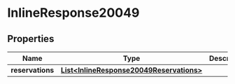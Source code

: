 
# InlineResponse20049

## Properties
Name | Type | Description | Notes
------------ | ------------- | ------------- | -------------
**reservations** | [**List&lt;InlineResponse20049Reservations&gt;**](InlineResponse20049Reservations.md) |  |  [optional]



